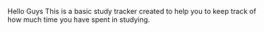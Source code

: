 Hello Guys 
This is a basic study tracker created to help you to keep track of how much time you have spent in studying.
